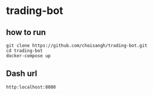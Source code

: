 # trading-bot

## how to run
```shell
git clone https://github.com/choisangh/trading-bot.git
cd trading-bot
docker-compose up
```

## Dash url
```
http:localhost:8080
```